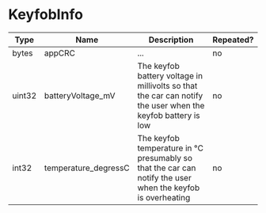 # KeyfobInfo

Type|Name|Description|Repeated?
-|-|-|-
bytes|appCRC|...|no
uint32|batteryVoltage_mV|The keyfob battery voltage in millivolts so that the car can notify the user when the keyfob battery is low|no
int32|temperature_degressC|The keyfob temperature in °C presumably so that the car can notify the user when the keyfob is overheating|no